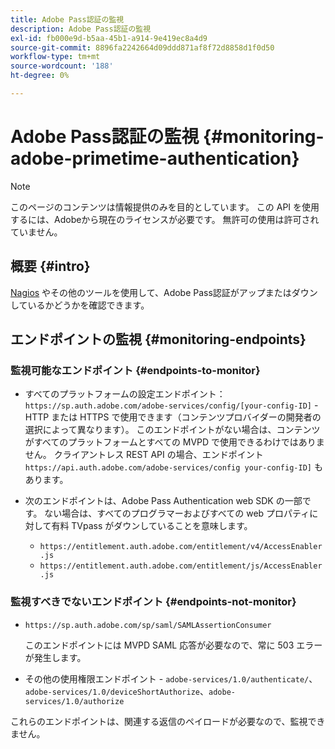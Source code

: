 ```yaml
---
title: Adobe Pass認証の監視
description: Adobe Pass認証の監視
exl-id: fb000e9d-b5aa-45b1-a914-9e419ec8a4d9
source-git-commit: 8896fa2242664d09ddd871af8f72d8858d1f0d50
workflow-type: tm+mt
source-wordcount: '188'
ht-degree: 0%

---
```


# Adobe Pass認証の監視 {#monitoring-adobe-primetime-authentication}

>[!NOTE]
>
>このページのコンテンツは情報提供のみを目的としています。 この API を使用するには、Adobeから現在のライセンスが必要です。 無許可の使用は許可されていません。

## 概要 {#intro}

[Nagios](http://www.nagios.org) やその他のツールを使用して、Adobe Pass認証がアップまたはダウンしているかどうかを確認できます。

## エンドポイントの監視 {#monitoring-endpoints}

### 監視可能なエンドポイント {#endpoints-to-monitor}

* すべてのプラットフォームの設定エンドポイント：`https://sp.auth.adobe.com/adobe-services/config/[your-config-ID]` - HTTP または HTTPS で使用できます（コンテンツプロバイダーの開発者の選択によって異なります）。 このエンドポイントがない場合は、コンテンツがすべてのプラットフォームとすべての MVPD で使用できるわけではありません。 クライアントレス REST API の場合、エンドポイント `https://api.auth.adobe.com/adobe-services/config your-config-ID]` もあります。

* 次のエンドポイントは、Adobe Pass Authentication web SDK の一部です。  ない場合は、すべてのプログラマーおよびすべての web プロパティに対して有料 TVpass がダウンしていることを意味します。

   * `https://entitlement.auth.adobe.com/entitlement/v4/AccessEnabler.js`
   * `https://entitlement.auth.adobe.com/entitlement/js/AccessEnabler.js`


### 監視すべきでないエンドポイント {#endpoints-not-monitor}

* `https://sp.auth.adobe.com/sp/saml/SAMLAssertionConsumer`

  このエンドポイントには MVPD SAML 応答が必要なので、常に 503 エラーが発生します。

* その他の使用権限エンドポイント - `adobe-services/1.0/authenticate/`、`adobe-services/1.0/deviceShortAuthorize`、`adobe-services/1.0/authorize`

これらのエンドポイントは、関連する返信のペイロードが必要なので、監視できません。
